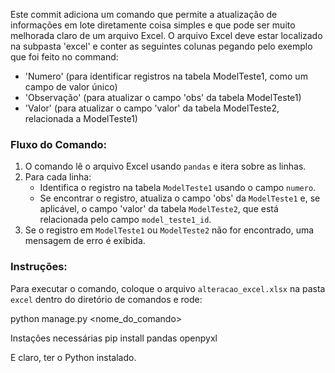 Este commit adiciona um comando que permite a atualização de informações em lote diretamente coisa simples e que pode ser muito melhorada claro de um arquivo Excel. O arquivo Excel deve estar localizado na subpasta 'excel' e conter as seguintes colunas pegando pelo exemplo que foi feito no command:

- 'Numero' (para identificar registros na tabela ModelTeste1, como um campo de valor único)
- 'Observação' (para atualizar o campo 'obs' da tabela ModelTeste1)
- 'Valor' (para atualizar o campo 'valor' da tabela ModelTeste2, relacionada a ModelTeste1)

### Fluxo do Comando:
1. O comando lê o arquivo Excel usando `pandas` e itera sobre as linhas.
2. Para cada linha:
    - Identifica o registro na tabela `ModelTeste1` usando o campo `numero`.
    - Se encontrar o registro, atualiza o campo 'obs' da `ModelTeste1` e, se aplicável, o campo 'valor' da tabela `ModelTeste2`, que está relacionada pelo campo `model_teste1_id`.
3. Se o registro em `ModelTeste1` ou `ModelTeste2` não for encontrado, uma mensagem de erro é exibida.

### Instruções:
Para executar o comando, coloque o arquivo `alteracao_excel.xlsx` na pasta `excel` dentro do diretório de comandos e rode:

python manage.py <nome_do_comando>

Instações necessárias pip install pandas openpyxl

E claro, ter o Python instalado.
